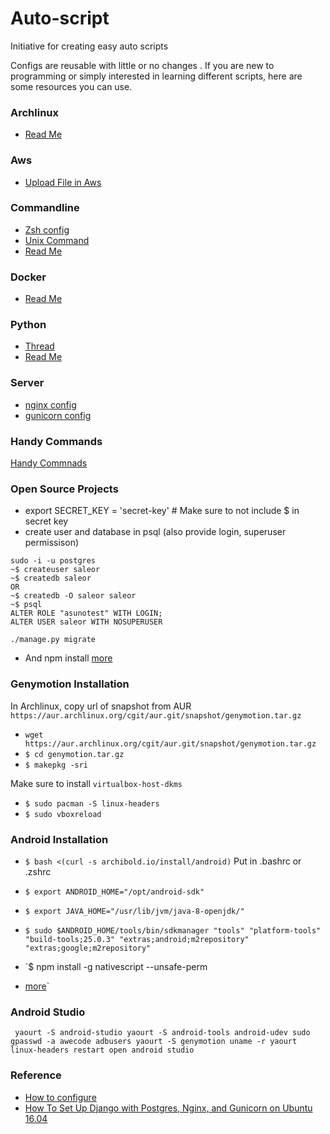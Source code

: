 # Auto-script

Initiative for creating easy auto scripts

Configs are reusable with little or no changes . If you are new to programming or simply interested in learning different scripts, here are some resources you can use.

### Archlinux
* [Read Me](./archlinux/ArchLinux.md)

### Aws
* [Upload File in Aws](./aws/upload_file_aws.py)

### Commandline
* [Zsh config](./commandline/zsh/.zshrc)
* [Unix Command](./commandline/unix-command/readme.md)
* [Read Me](./commandline/readme.md)

### Docker
* [Read Me](./docker/readme.md)

### Python
* [Thread](./python/thread.py)
* [Read Me](./python/readme.md)

### Server
* [nginx config](./server_setup/nginx_setup/nginx.conf)
* [gunicorn config](./server_setup/nginx_setup/gunicorn.service)

### Handy Commands
[Handy Commnads](./HandyCommands)

### Open Source Projects

- export SECRET_KEY = 'secret-key'   # Make sure to not include $ in secret key
- create user and database in psql (also provide login, superuser permissison)

```
sudo -i -u postgres
~$ createuser saleor
~$ createdb saleor
OR
~$ createdb -O saleor saleor
~$ psql
ALTER ROLE "asunotest" WITH LOGIN;
ALTER USER saleor WITH NOSUPERUSER
```

```./manage.py migrate```

- And npm install [more](https://saleor.readthedocs.io/en/latest/gettingstarted/installation-linux.html#installation-for-linux)

### Genymotion Installation
In Archlinux, copy url of snapshot from AUR `https://aur.archlinux.org/cgit/aur.git/snapshot/genymotion.tar.gz`
- `wget https://aur.archlinux.org/cgit/aur.git/snapshot/genymotion.tar.gz`
- `$ cd genymotion.tar.gz`
- `$ makepkg -sri`

Make sure to install `virtualbox-host-dkms`
- `$ sudo pacman -S linux-headers`
- `$ sudo vboxreload`

### Android Installation
- `$ bash <(curl -s archibold.io/install/android)`
Put in .bashrc or .zshrc
- `$ export ANDROID_HOME="/opt/android-sdk"`  
- `$ export JAVA_HOME="/usr/lib/jvm/java-8-openjdk/"`

- `$ sudo $ANDROID_HOME/tools/bin/sdkmanager "tools" "platform-tools" "build-tools;25.0.3" "extras;android;m2repository" "extras;google;m2repository"`
- `$ npm install -g nativescript --unsafe-perm

- [more](https://medium.com/@WebReflection/testing-nativescript-on-arch-linux-a19511cd9521)`
### Android Studio
` yaourt -S android-studio
yaourt -S android-tools android-udev
sudo gpasswd -a awecode adbusers
yaourt -S genymotion
uname -r
yaourt linux-headers
restart
open android studio`

### Reference
* [How to configure](https://linode.com/docs/web-servers/nginx/how-to-configure-nginx/)
* [How To Set Up Django with Postgres, Nginx, and Gunicorn on Ubuntu 16.04](https://www.digitalocean.com/community/tutorials/how-to-set-up-django-with-postgres-nginx-and-gunicorn-on-ubuntu-16-04#create-a-gunicorn-systemd-service-file)
